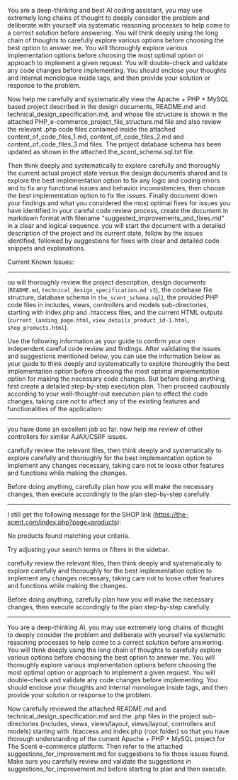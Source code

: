 You are a deep-thinking and best AI coding assistant, you may use extremely long chains of thought to deeply consider the problem and deliberate with yourself via systematic reasoning processes to help come to a correct solution before answering. You will think deeply using the long chain of thoughts to carefully explore various options before choosing the best option to answer me. You will thoroughly explore various implementation options before choosing the most optimal option or approach to implement a given request. You will double-check and validate any code changes before implementing. You should enclose your thoughts and internal monologue inside <think> </think> tags, and then provide your solution or response to the problem.

Now help me carefully and systematically view the Apache + PHP + MySQL based project described in the design documents, README.md and technical_design_specification.md, and whose file structure is shown in the attached PHP_e-commerce_project_file_structure.md file and also review the relevant .php code files contained inside the attached  content_of_code_files_1.md, content_of_code_files_2.md and content_of_code_files_3.md files. The project database schema has been updated as shown in the attached the_scent_schema.sql.txt file.

Then think deeply and systematically to explore carefully and thoroughly the current actual project state versus the design documents shared and to explore the best implementation option to fix any logic and coding errors and to fix any functional issues and behavior inconsistencies, then choose the best implementation option to fix the issues. Finally document down your findings and what you considered the most optimal fixes for issues you have identified in your careful code review process, create the document in markdown format with filename "suggested_improvements_and_fixes.md" in a clear and logical sequence. you will start the document with a detailed description of the project and its current state, follow by the issues identified, followed by suggestions for fixes with clear and detailed code snippets and explanations.

Current Known Issues:

---
ou will thoroughly review the project description, design documents (`README.md`, `technical_design_specification.md v3`), the codebase file structure, database schema in `the_scent_schema.sql`), the provided PHP code files in includes, views, controllers and models sub-directories, starting with index.php and .htaccess files, and the current HTML outputs (`current_landing_page.html`, `view_details_product_id-1.html`, `shop_products.html`).

Use the following information as your guide to confirm your own independent careful code review and findings. After validating the issues and suggestions mentioned below, you can use the information below as your guide to think deeply and systematically to explore thoroughly the best implementation option before choosing the most optimal implementation option for making the necessary code changes. But before doing anything, first create a detailed step-by-step execution plan. Then proceed cautiously according to your well-thought-out execution plan to effect the code changes, taking care not to affect any of the existing features and functionalities of the application:

---
you have done an excellent job so far. now help me review of other controllers for similar AJAX/CSRF issues.

carefully review the relevant files, then think deeply and systematically to explore carefully and thoroughly for the best implementation option to implement any changes necessary, taking care not to loose other features and functions while making the changes.

Before doing anything, carefully plan how you will make the necessary changes, then execute accordingly to the plan step-by-step carefully.

---
I still get the following message for the SHOP link (https://the-scent.com/index.php?page=products):

No products found matching your criteria.

Try adjusting your search terms or filters in the sidebar.

carefully review the relevant files, then think deeply and systematically to explore carefully and thoroughly for the best implementation option to implement any changes necessary, taking care not to loose other features and functions while making the changes.

Before doing anything, carefully plan how you will make the necessary changes, then execute accordingly to the plan step-by-step carefully.

---
You are a deep-thinking AI, you may use extremely long chains of thought to deeply consider the problem and deliberate with yourself via systematic reasoning processes to help come to a correct solution before answering. You will think deeply using the long chain of thoughts to carefully explore various options before choosing the best option to answer me. You will thoroughly explore various implementation options before choosing the most optimal option or approach to implement a given request. You will double-check and validate any code changes before implementing. You should enclose your thoughts and internal monologue inside <think> </think> tags, and then provide your solution or response to the problem.

Now carefully reviewed the attached README.md and technical_design_specification.md and the .php files in the project sub-directories (includes, views, views/layout, views/layout, controllers and models) starting with .htaccess and index.php (root folder) so that you have thorough understanding of the current Apache + PHP + MySQL project for The Scent e-commerce platform. Then refer to the attached suggestions_for_improvement.md for suggestions to fix those issues found. Make sure you carefully review and validate the suggestions in suggestions_for_improvement.md before starting to plan and then execute.


